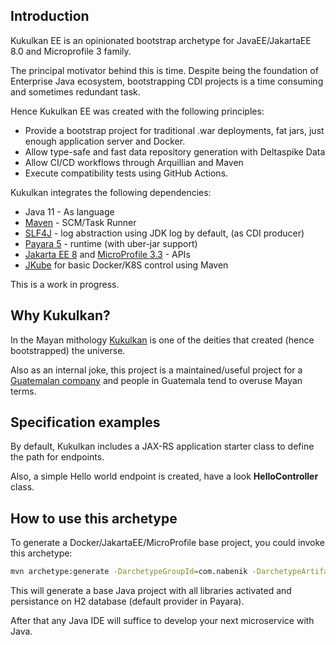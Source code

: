 ## Introduction

Kukulkan EE is an opinionated bootstrap archetype for JavaEE/JakartaEE 8.0 and Microprofile 3 family.

The principal motivator behind this is time. Despite being the foundation of Enterprise Java ecosystem, bootstrapping CDI projects is a time consuming and sometimes redundant task.

Hence Kukulkan EE was created with the following principles:

* Provide a bootstrap project for traditional .war deployments, fat jars, just enough application server and Docker.
* Allow type-safe and fast data repository generation with Deltaspike Data
* Allow CI/CD workflows through Arquillian and Maven
* Execute compatibility tests using GitHub Actions.

Kukulkan integrates the following dependencies:

* Java 11 - As language
* [Maven](https://maven.apache.org) - SCM/Task Runner
* [SLF4J](http://www.slf4j.org/) - log abstraction using JDK log by default, (as CDI producer)
* [Payara 5](https://www.payara.fish/) - runtime (with uber-jar support)
* [Jakarta EE 8](https://jakarta.ee/) and [MicroProfile 3.3](https://microprofile.io/) - APIs
* [JKube](https://www.eclipse.org/jkube/) for basic Docker/K8S control using Maven

This is a work in progress.

## Why Kukulkan?

In the Mayan mithology [Kukulkan](https://en.wikipedia.org/wiki/Kukulkan) is one of the deities that created (hence bootstrapped) the universe.

Also as an internal joke, this project is a maintained/useful project for a [Guatemalan company](https://www.nabenik.com/) and people in Guatemala tend to overuse Mayan terms.

## Specification examples

By default, Kukulkan includes a JAX-RS application starter class to define the path for endpoints.

Also, a simple Hello world endpoint is created, have a look **HelloController** class.

## How to use this archetype 

To generate a Docker/JakartaEE/MicroProfile base project, you could invoke this archetype:

```bash
mvn archetype:generate -DarchetypeGroupId=com.nabenik -DarchetypeArtifactId=kukulkan-ee-archetype -DarchetypeVersion=0.0.1 -DgroupId=<yourgroupid> -DartifactId=<yourartifactid> -Dversion=<yourversion>
```

This will generate a base Java project with all libraries activated and persistance on H2 database (default provider in Payara).

After that any Java IDE will suffice to develop your next microservice with Java.
